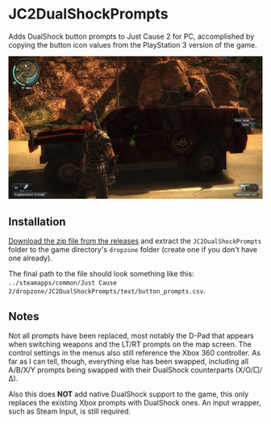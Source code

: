 # JC2DualShockPrompts
Adds DualShock button prompts to Just Cause 2 for PC, accomplished by copying the button icon values from the PlayStation 3 version of the game.

![](/screenshot.jpg)

## Installation
[Download the zip file from the releases](https://github.com/DerpyChap/JC2DualShockPrompts/releases/download/latest/JC2DualShockPrompts.zip) and extract the `JC2DualShockPrompts` folder to the game directory's `dropzone` folder (create one if you don't have one already).

The final path to the file should look something like this: `../steamapps/common/Just Cause 2/dropzone/JC2DualShockPrompts/text/button_prompts.csv`.

## Notes
Not all prompts have been replaced, most notably the D-Pad that appears when switching weapons and the LT/RT prompts on the map screen. The control settings in the menus also still reference the Xbox 360 controller. As far as I can tell, though, everything else has been swapped, including all A/B/X/Y prompts being swapped with their DualShock counterparts (X/O/□/∆).

Also this does **NOT** add native DualShock support to the game, this only replaces the existing Xbox prompts with DualShock ones. An input wrapper, such as Steam Input, is still required.
